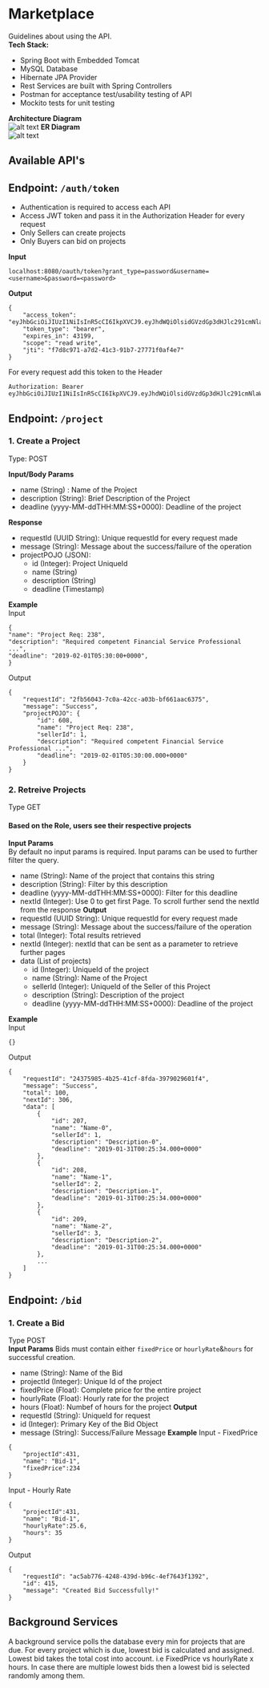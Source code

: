 # Marketplace
Guidelines about using the API. <br/>
**Tech Stack:**
- Spring Boot with Embedded Tomcat
- MySQL Database
- Hibernate JPA Provider
- Rest Services are built with Spring Controllers
- Postman for acceptance test/usability testing of API
- Mockito tests for unit testing

**Architecture Diagram** <br/>
![alt text](https://github.com/asthinasthi/marketplace/blob/master/architecture/IntuitMarketplace.jpg "Architecture Diagram")
**ER Diagram** <br/>
![alt text](https://github.com/asthinasthi/marketplace/blob/master/architecture/ERDiagram.png "ER Diagram")

## Available API's

## Endpoint: ```/auth/token```
- Authentication is required to access each API
- Access JWT token and pass it in the Authorization Header for every request
- Only Sellers can create projects
- Only Buyers can bid on projects <br/>

**Input**
```
localhost:8080/oauth/token?grant_type=password&username=<username>&password=<password>
```
**Output**
```
{
    "access_token": "eyJhbGciOiJIUzI1NiIsInR5cCI6IkpXVCJ9.eyJhdWQiOlsidGVzdGp3dHJlc291cmNlaWQiXSwidXNlcl9uYW1lIjoiYWRtaW4uYWRtaW4iLCJzY29wZSI6WyJyZWFkIiwid3JpdGUiXSwiZXhwIjoxNTQ5MTY4OTI5LCJhdXRob3JpdGllcyI6WyJTVEFOREFSRF9VU0VSIiwiQURNSU5fVVNFUiJdLCJqdGkiOiJmN2Q4Yzk3MS1hN2QyLTQxYzMtOTFiNy0yNzc3MWYwYWY0ZTciLCJjbGllbnRfaWQiOiJ0ZXN0and0Y2xpZW50aWQifQ.3WQamNkzYM5hSziLvQ96N17d4X7yukRiAHOsNSFdfWw",
    "token_type": "bearer",
    "expires_in": 43199,
    "scope": "read write",
    "jti": "f7d8c971-a7d2-41c3-91b7-27771f0af4e7"
}
```

For every request add this token to the Header
```
Authorization: Bearer eyJhbGciOiJIUzI1NiIsInR5cCI6IkpXVCJ9.eyJhdWQiOlsidGVzdGp3dHJlc291cmNlaWQiXSwidXNlcl9uYW1lIjoiYWRtaW4uYWRtaW4iLCJzY29wZSI6WyJyZWFkIiwid3JpdGUiXSwiZXhwIjoxNTQ5MTY4OTI5LCJhdXRob3JpdGllcyI6WyJTVEFOREFSRF9VU0VSIiwiQURNSU5fVVNFUiJdLCJqdGkiOiJmN2Q4Yzk3MS1hN2QyLTQxYzMtOTFiNy0yNzc3MWYwYWY0ZTciLCJjbGllbnRfaWQiOiJ0ZXN0and0Y2xpZW50aWQifQ.3WQamNkzYM5hSziLvQ96N17d4X7yukRiAHOsNSFdfWw
```
## Endpoint: ```/project``` 
### 1. Create a Project <br/>
Type: POST

**Input/Body Params**
- name (String) : Name of the Project
- description (String): Brief Description of the Project
- deadline (yyyy-MM-ddTHH:MM:SS+0000): Deadline of the project

**Response**
- requestId (UUID String): Unique requestId for every request made
- message (String): Message about the success/failure of the operation
- projectPOJO (JSON):
  - id (Integer): Project UniqueId
  - name (String)
  - description (String)
  - deadline (Timestamp)<br/>

**Example** <br/>
Input
```
{
"name": "Project Req: 238",
"description": "Required competent Financial Service Professional ...",
"deadline": "2019-02-01T05:30:00+0000",
}
```
Output
```
{
    "requestId": "2fb56043-7c0a-42cc-a03b-bf661aac6375",
    "message": "Success",
    "projectPOJO": {
        "id": 608,
        "name": "Project Req: 238",
        "sellerId": 1,
        "description": "Required competent Financial Service Professional ...",
        "deadline": "2019-02-01T05:30:00.000+0000"
    }
}
```
### 2. Retreive Projects
Type GET <br/>
#### Based on the Role, users see their respective projects
**Input Params**<br/>
By default no input params is required. Input params can be used to further filter the query.
- name (String): Name of the project that contains this string
- description (String): Filter by this description
- deadline (yyyy-MM-ddTHH:MM:SS+0000): Filter for this deadline
- nextId (Integer): Use 0 to get first Page. To scroll further send the nextId from the response
**Output**<br/>
- requestId (UUID String): Unique requestId for every request made
- message (String): Message about the success/failure of the operation
- total (Integer): Total results retrieved
- nextId (Integer): nextId that can be sent as a parameter to retrieve further pages
- data (List of projects)
  - id (Integer): UniqueId of the project
  - name (String): Name of the Project
  - sellerId (Integer): UniqueId of the Seller of this Project
  - description (String): Description of the project
  - deadline (yyyy-MM-ddTHH:MM:SS+0000): Deadline of the project
  
**Example** <br/>
Input <br/>
```
{}
```
Output
```
{
    "requestId": "24375985-4b25-41cf-8fda-3979029601f4",
    "message": "Success",
    "total": 100,
    "nextId": 306,
    "data": [
        {
            "id": 207,
            "name": "Name-0",
            "sellerId": 1,
            "description": "Description-0",
            "deadline": "2019-01-31T00:25:34.000+0000"
        },
        {
            "id": 208,
            "name": "Name-1",
            "sellerId": 2,
            "description": "Description-1",
            "deadline": "2019-01-31T00:25:34.000+0000"
        },
        {
            "id": 209,
            "name": "Name-2",
            "sellerId": 3,
            "description": "Description-2",
            "deadline": "2019-01-31T00:25:34.000+0000"
        },
        ...
    ]
}
```
## Endpoint: ```/bid ```
### 1. Create a Bid <br/>
Type POST <br/>
**Input Params**
Bids must contain either ```fixedPrice``` or ```hourlyRate```&```hours``` for successful creation.
- name (String): Name of the Bid 
- projectId (Integer): Unique Id of the project
- fixedPrice (Float): Complete price for the entire project
- hourlyRate (Float): Hourly rate for the project
- hours (Float): Numbef of hours for the project
**Output**
- requestId (String): UniqueId for request
- id (Integer): Primary Key of the Bid Object
- message (String): Success/Failure Message
**Example**
Input - FixedPrice
```
{
	"projectId":431,
	"name": "Bid-1",
	"fixedPrice":234
}
```
Input - Hourly Rate
```
{
	"projectId":431,
	"name": "Bid-1",
	"hourlyRate":25.6,
  	"hours": 35
}
```
Output
```
{
    "requestId": "ac5ab776-4248-439d-b96c-4ef7643f1392",
    "id": 415,
    "message": "Created Bid Successfully!"
}
```

## Background Services
A background service polls the database every min for projects that are due. For every project which is due, lowest bid is calculated and assigned. Lowest bid takes the total cost into account. i.e FixedPrice vs hourlyRate x hours. In case there are multiple lowest bids then a lowest bid is selected randomly among them.
